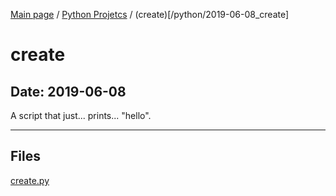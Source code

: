 [Main page](/) / [Python Projetcs](/python) / (create)[/python/2019-06-08_create]

# create

## Date: 2019-06-08

A script that just... prints... "hello".

-----

## Files

[create.py](create.py)